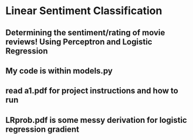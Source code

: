 # Linear Sentiment Classification
## Determining the sentiment/rating of movie reviews! Using Perceptron and Logistic Regression

## My code is within models.py

## read a1.pdf for project instructions and how to run

## LRprob.pdf is some messy derivation for logistic regression gradient